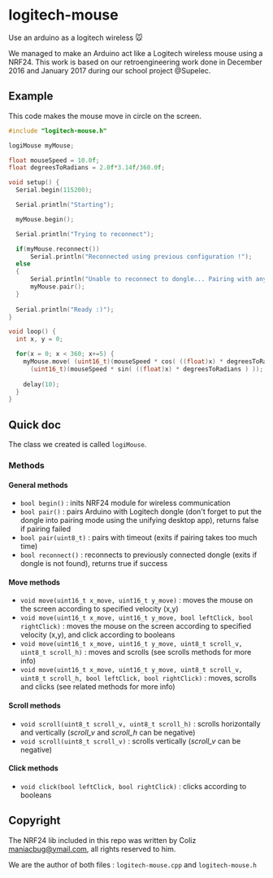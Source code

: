 # logitech-mouse
Use an arduino as a logitech wireless 🐭

We managed to make an Arduino act like a Logitech wireless mouse using a NRF24. This work is based on our retroengineering work done in December 2016 and January 2017 during our school project @Supelec.

## Example

This code makes the mouse move in circle on the screen.

```cpp
#include "logitech-mouse.h"

logiMouse myMouse;

float mouseSpeed = 10.0f;
float degreesToRadians = 2.0f*3.14f/360.0f;

void setup() {
  Serial.begin(115200);

  Serial.println("Starting");

  myMouse.begin();

  Serial.println("Trying to reconnect");

  if(myMouse.reconnect())
      Serial.println("Reconnected using previous configuration !");
  else
  {
      Serial.println("Unable to reconnect to dongle... Pairing with any dongle...");
      myMouse.pair();
  }
    
  Serial.println("Ready :)");
}

void loop() {
  int x, y = 0;

  for(x = 0; x < 360; x+=5) {
    myMouse.move( (uint16_t)(mouseSpeed * cos( ((float)x) * degreesToRadians ) ),  
      (uint16_t)(mouseSpeed * sin( ((float)x) * degreesToRadians ) ));
      
    delay(10);
  }
}
```

## Quick doc

The class we created is called `logiMouse`.

### Methods

#### General methods

- `bool begin()` : inits NRF24 module for wireless communication
- `bool pair()` : pairs Arduino with Logitech dongle (don't forget to put the dongle into pairing mode using the unifying desktop app), returns false if pairing failed
- `bool pair(uint8_t)` : pairs with timeout (exits if pairing takes too much time)
- `bool reconnect()` : reconnects to previously connected dongle (exits if dongle is not found), returns true if success

#### Move methods

- `void move(uint16_t x_move, uint16_t y_move)` : moves the mouse on the screen according to specified velocity (x,y)
- `void move(uint16_t x_move, uint16_t y_move, bool leftClick, bool rightClick)` : moves the mouse on the screen according to specified velocity (x,y), and click according to booleans
- `void move(uint16_t x_move, uint16_t y_move, uint8_t scroll_v, uint8_t scroll_h)` : moves and scrolls (see scrolls methods for more info)
- `void move(uint16_t x_move, uint16_t y_move, uint8_t scroll_v, uint8_t scroll_h, bool leftClick, bool rightClick)` : moves, scrolls and clicks (see related methods for more info)

#### Scroll methods

- `void scroll(uint8_t scroll_v, uint8_t scroll_h)` : scrolls horizontally and vertically (_scroll_v_ and _scroll_h_ can be negative)
- `void scroll(uint8_t scroll_v)` : scrolls vertically (_scroll_v_ can be negative)

#### Click methods

- `void click(bool leftClick, bool rightClick)` : clicks according to booleans


## Copyright

The NRF24 lib included in this repo was written by Coliz <maniacbug@ymail.com>, all rights reserved to him.

We are the author of both files : `logitech-mouse.cpp` and `logitech-mouse.h`

